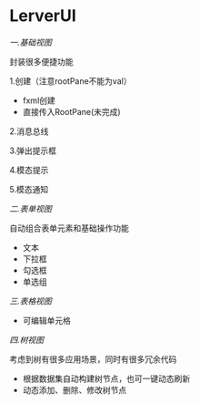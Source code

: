 # LerverUI

*一.基础视图*

封装很多便捷功能

1.创建（注意rootPane不能为val）

- fxml创建
- 直接传入RootPane(未完成)

2.消息总线

3.弹出提示框

4.模态提示

5.模态通知

*二.表单视图*

自动组合表单元素和基础操作功能

- 文本
- 下拉框
- 勾选框
- 单选组

*三.表格视图*

- 可编辑单元格

*四.树视图*

考虑到树有很多应用场景，同时有很多冗余代码

- 根据数据集自动构建树节点，也可一键动态刷新
- 动态添加、删除、修改树节点
